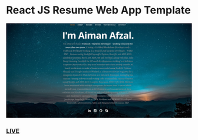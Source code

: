 # React JS Resume Web App Template      
![ReactJS Resume Website Template](resume-screenshot.jpg?raw=true "ReactJS Resume Website Template")
### <a href="https://resume-e4d9d.web.app/">LIVE</a> 
